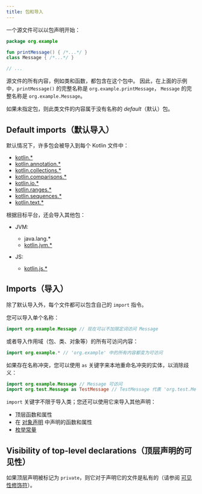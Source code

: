 ```yaml
---
title: 包和导入
---
```

一个源文件可以以包声明开始：

```kotlin
package org.example

fun printMessage() { /*...*/ }
class Message { /*...*/ }

// ...
```

源文件的所有内容，例如类和函数，都包含在这个包中。
因此，在上面的示例中，`printMessage()` 的完整名称是 `org.example.printMessage`，
`Message` 的完整名称是 `org.example.Message`。

如果未指定包，则此类文件的内容属于没有名称的 _default_（默认）包。

## Default imports（默认导入）

默认情况下，许多包会被导入到每个 Kotlin 文件中：

- [kotlin.*](https://kotlinlang.org/api/latest/jvm/stdlib/kotlin/index.html)
- [kotlin.annotation.*](https://kotlinlang.org/api/latest/jvm/stdlib/kotlin.annotation/index.html)
- [kotlin.collections.*](https://kotlinlang.org/api/latest/jvm/stdlib/kotlin.collections/index.html)
- [kotlin.comparisons.*](https://kotlinlang.org/api/latest/jvm/stdlib/kotlin.comparisons/index.html)
- [kotlin.io.*](https://kotlinlang.org/api/latest/jvm/stdlib/kotlin.io/index.html)
- [kotlin.ranges.*](https://kotlinlang.org/api/latest/jvm/stdlib/kotlin.ranges/index.html)
- [kotlin.sequences.*](https://kotlinlang.org/api/latest/jvm/stdlib/kotlin.sequences/index.html)
- [kotlin.text.*](https://kotlinlang.org/api/latest/jvm/stdlib/kotlin.text/index.html)

根据目标平台，还会导入其他包：

- JVM:
  - java.lang.*
  - [kotlin.jvm.*](https://kotlinlang.org/api/latest/jvm/stdlib/kotlin.jvm/index.html)

- JS:    
  - [kotlin.js.*](https://kotlinlang.org/api/latest/jvm/stdlib/kotlin.js/index.html)

## Imports（导入）

除了默认导入外，每个文件都可以包含自己的 `import` 指令。

您可以导入单个名称：

```kotlin
import org.example.Message // 现在可以不加限定词访问 Message
```

或者导入作用域（包、类、对象等）的所有可访问内容：

```kotlin
import org.example.* // 'org.example' 中的所有内容都变为可访问
```

如果存在名称冲突，您可以使用 `as` 关键字来本地重命名冲突的实体，以消除歧义：

```kotlin
import org.example.Message // Message 可访问
import org.test.Message as TestMessage // TestMessage 代表 'org.test.Message'
```

`import` 关键字不限于导入类；您还可以使用它来导入其他声明：

  * 顶层函数和属性
  * 在 [对象声明](object-declarations#object-declarations-overview) 中声明的函数和属性
  * [枚举常量](enum-classes)

## Visibility of top-level declarations（顶层声明的可见性）

如果顶层声明被标记为 `private`，则它对于声明它的文件是私有的（请参阅 [可见性修饰符](visibility-modifiers)）。